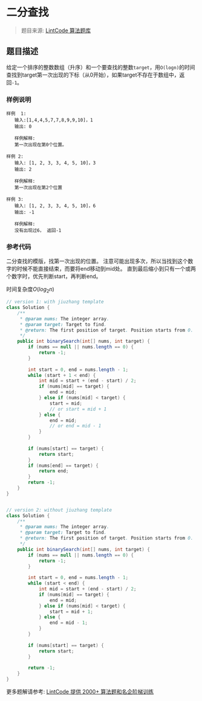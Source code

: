 # 二分查找
 > 题目来源: [LintCode 算法题库](https://www.lintcode.com/problem/first-position-of-target/?utm_source=sc-github-wzz)
 ## 题目描述
 给定一个排序的整数数组（升序）和一个要查找的整数`target`，用`O(logn)`的时间查找到target第一次出现的下标（从0开始），如果target不存在于数组中，返回`-1`。
 ### 样例说明
 ```
样例  1:
	输入:[1,4,4,5,7,7,8,9,9,10]，1
	输出: 0
	
	样例解释: 
	第一次出现在第0个位置。

样例 2:
	输入: [1, 2, 3, 3, 4, 5, 10]，3
	输出: 2
	
	样例解释: 
	第一次出现在第2个位置
	
样例 3:
	输入: [1, 2, 3, 3, 4, 5, 10]，6
	输出: -1
	
	样例解释: 
	没有出现过6， 返回-1

```
 ### 参考代码
 二分查找的模版，找第一次出现的位置。
注意可能出现多次，所以当找到这个数字的时候不能直接结束，而要将end移动到mid处。
直到最后缩小到只有一个或两个数字时，优先判断start，再判断end。

时间复杂度$O(log_2 n)$
```java
// version 1: with jiuzhang template
class Solution {
    /**
     * @param nums: The integer array.
     * @param target: Target to find.
     * @return: The first position of target. Position starts from 0.
     */
    public int binarySearch(int[] nums, int target) {
        if (nums == null || nums.length == 0) {
            return -1;
        }
        
        int start = 0, end = nums.length - 1;
        while (start + 1 < end) {
            int mid = start + (end - start) / 2;
            if (nums[mid] == target) {
                end = mid;
            } else if (nums[mid] < target) {
                start = mid;
                // or start = mid + 1
            } else {
                end = mid;
                // or end = mid - 1
            }
        }
        
        if (nums[start] == target) {
            return start;
        }
        if (nums[end] == target) {
            return end;
        }
        return -1;
    }
}


// version 2: without jiuzhang template
class Solution {
    /**
     * @param nums: The integer array.
     * @param target: Target to find.
     * @return: The first position of target. Position starts from 0.
     */
    public int binarySearch(int[] nums, int target) {
        if (nums == null || nums.length == 0) {
            return -1;
        }
        
        int start = 0, end = nums.length - 1;
        while (start < end) {
            int mid = start + (end - start) / 2;
            if (nums[mid] == target) {
                end = mid;
            } else if (nums[mid] < target) {
                start = mid + 1;
            } else {
                end = mid - 1;
            }
        }
        
        if (nums[start] == target) {
            return start;
        }
        
        return -1;
    }
}
```
 更多题解请参考: [LintCode 提供 2000+ 算法题和名企阶梯训练](https://www.lintcode.com/problem/?utm_source=sc-github-wzz)